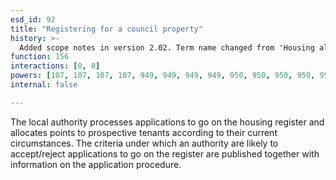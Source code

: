 ```yaml
---
esd_id: 92
title: "Registering for a council property"
history: >-
  Added scope notes in version 2.02. Term name changed from 'Housing allocations - registering for a council property' to 'Housing - allocations - registering for a council property' in version 3.00. Name changed to 'Registering for a council property' in version 4.00.
function: 156
interactions: [0, 8]
powers: [107, 107, 107, 107, 949, 949, 949, 949, 950, 950, 950, 950, 951, 951, 951, 951, 952, 952, 952, 2743, 2743, 2743, 2743, 2743, 2744, 2744, 2744, 2744, 2744]
internal: false

---
```


The local authority processes applications to go on the housing register and allocates points to prospective tenants according to their current circumstances. The criteria under which an authority are likely to accept/reject applications to go on the register are published together with information on the application procedure.


